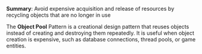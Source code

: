**Summary**: Avoid expensive acquisition and release of resources by recycling objects that are no longer in use

The **Object Pool** Pattern is a creational design pattern that reuses objects instead of creating and destroying them repeatedly. It is useful when object creation is expensive, such as database connections, thread pools, or game entities.
